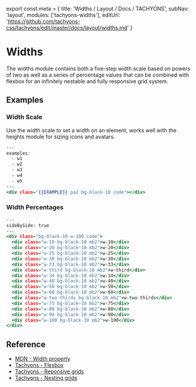 export const meta = {
  title: 'Widths / Layout / Docs / TACHYONS',
  subNav: 'layout',
  modules: ['tachyons-widths'],
  editUrl: 'https://github.com/tachyons-css/tachyons/edit/master/docs/layout/widths.md'
}

# Widths

The widths module contains both a five-step width scale based on powers of two as well as a series of percentage values that can be combined with flexbox for an infinitely nestable and fully responsive grid system.

## Examples

### Width Scale

Use the width scale to set a width on an element, works well with the heights module for sizing icons and avatars.

```.html
---
examples:
  - w1
  - w2
  - w3
  - w4
  - w5
---
<div class="{{EXAMPLE}} pa2 bg-black-10 code"></div>
```

### Width Percentages

```.html
---
sideBySide: true
---
<div class="bg-black-10 w-100 code">
  <div class="w-10 bg-black-10 mb2">w-10</div>
  <div class="w-20 bg-black-10 mb2">w-20</div>
  <div class="w-25 bg-black-10 mb2">w-25</div>
  <div class="w-30 bg-black-10 mb2">w-30</div>
  <div class="w-33 bg-black-10 mb2">w-33</div>
  <div class="w-third bg-black-10 mb2">w-third</div>
  <div class="w-34 bg-black-10 mb2">w-34</div>
  <div class="w-40 bg-black-10 mb2">w-40</div>
  <div class="w-50 bg-black-10 mb2">w-50</div>
  <div class="w-60 bg-black-10 mb2">w-60</div>
  <div class="w-two-thirds bg-black-10 mb2">w-two-thirds</div>
  <div class="w-75 bg-black-10 mb2">w-75</div>
  <div class="w-80 bg-black-10 mb2">w-80</div>
  <div class="w-90 bg-black-10 mb2">w-90</div>
  <div class="w-100 bg-black-10 mb2">w-100</div>
</div>
```

## Reference

- [MDN - Width property](https://developer.mozilla.org/en/docs/Web/css/width)
- [Tachyons - Flexbox](/docs/grid/flexbox)
- [Tachyons - Reponsive grids](/docs/grid/responsive)
- [Tachyons - Nesting grids](/docs/grid/nesting)
